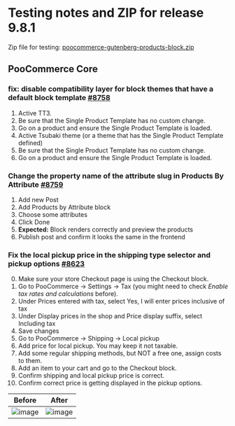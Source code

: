 # Testing notes and ZIP for release 9.8.1

Zip file for testing: [poocommerce-gutenberg-products-block.zip](https://github.com/poocommerce/poocommerce-blocks/files/10979797/poocommerce-gutenberg-products-block.zip)

## PooCommerce Core

### fix: disable compatibility layer for block themes that have a default block template [#8758](https://github.com/poocommerce/poocommerce-blocks/pull/8758)

1. Active TT3.
2. Be sure that the Single Product Template has no custom change.
3. Go on a product and ensure the Single Product Template is loaded.
4. Active Tsubaki theme (or a theme that has the Single Product Template defined)
5. Be sure that the Single Product Template has no custom change.
6. Go on a product and ensure the Single Product Template is loaded.

### Change the property name of the attribute slug in Products By Attribute [#8759](https://github.com/poocommerce/poocommerce-blocks/pull/8759)

1. Add new Post
2. Add Products by Attribute block
3. Choose some attributes
4. Click Done
5. **Expected:** Block renders correctly and preview the products
6. Publish post and confirm it looks the same in the frontend

### Fix the local pickup price in the shipping type selector and pickup options [#8623](https://github.com/poocommerce/poocommerce-blocks/pull/8623)

0. Make sure your store Checkout page is using the Checkout block.
1. Go to PooCommerce -> Settings -> Tax (you might need to check _Enable tax rates and calculations_ before).
2. Under Prices entered with tax, select Yes, I will enter prices inclusive of tax
3. Under Display prices in the shop and Price display suffix, select Including tax
4. Save changes
5. Go to PooCommerce -> Shipping -> Local pickup
6. Add price for local pickup. You may keep it not taxable.
7. Add some regular shipping methods, but NOT a free one, assign costs to them.
8. Add an item to your cart and go to the Checkout block.
9. Confirm shipping and local pickup price is correct.
10. Confirm correct price is getting displayed in the pickup options.

| Before | After |
| ------ | ----- |
|![image](https://user-images.githubusercontent.com/11503784/225302674-306bee3d-3572-4ca2-9876-2767a2f74e58.png)|![image](https://user-images.githubusercontent.com/11503784/225302726-6327620f-4823-4580-b14e-f1b517c7aed9.png)|
